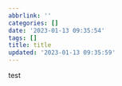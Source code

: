 ```yaml
---
abbrlink: ''
categories: []
date: '2023-01-13 09:35:54'
tags: []
title: title
updated: '2023-01-13 09:35:59'
---
```

test
